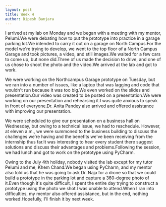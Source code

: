 ```yaml
---
layout: post
title: Week 4
author: Dipesh Banjara
---
```


I arrived at my lab on Monday and we began with a meeting with my mentor, Pelumi.We were debating how to put the prototype into practice in a garage parking lot.We intended to carry it out on a garage on North Campus.For the model we're trying to develop, we went to the top floor of a North Campus Garage and took pictures, a video, and still images.We waited for a few cars to come up, but none did.Three of us made the decision to drive, and one of us chose to shoot the photo and the video.We arrived at the lab and got to work.

We were working on the Northcampus Garage prototype on Tuesday, but we ran into a number of issues, like a laptop that was lagging and code that wouldn't run because it was too big.We even worked on the slides and presentation.Our video was created to be posted on a presentation.We were working on our presentation and rehearsing it.I was quite anxious to speak in front of everyone.Dr. Anita Pandey also arrived and offered assistance with improving our presentation.

We were scheduled to give our presentation on a business hall on Wednesday, but owing to a technical issue, we had to reschedule. However, at eleven a.m., we were summoned to the business building to discuss the challenges we're having and the benefits we've been receiving from the internship thus far.It was interesting to hear every student there suggest solutions and discuss their advantages and problems.Following the session, we had lunch and got to work on the prototype using PyCharm.

Owing to the July 4th holiday, nobody visited the lab except for my tutor Pelumi and me, Khem Chand.We began using PyCharm, and my mentor also told us that he was going to ask Dr. Naja for a drone so that we could build a prototype in the parking lot and capture a 360-degree photo of it.Even though it's quite difficult, I spent the entire day trying to construct a prototype using the photo we shot.I was unable to attend.When I ran into difficulties, my mentor also offered assistance, but in the end, nothing worked.Hopefully, I'll finish it by next week.
